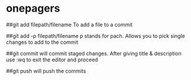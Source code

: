 # onepagers

##git add filepath/filename
To add a file to a commit

##git add -p filepath/filename
p stands for pach. Allows you to pick single changes to add to the commit

##git commit
will commit staged changes. After giving title & description use :wq to exit the editor and proceed

##git push
will push the commits
